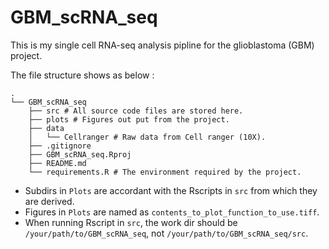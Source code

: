 # GBM_scRNA_seq

This is my single cell RNA-seq analysis pipline for the glioblastoma (GBM) project.

The file structure shows as below :

```
.
└── GBM_scRNA_seq
    ├── src # All source code files are stored here.
    ├── plots # Figures out put from the project.
    ├── data 
    │   └── Cellranger # Raw data from Cell ranger (10X).
    ├── .gitignore
    ├── GBM_scRNA_seq.Rproj
    ├── README.md
    └── requirements.R # The environment required by the project.
```

- Subdirs in `Plots` are accordant with the Rscripts in `src` from which they are derived.
- Figures in `Plots` are named as `contents_to_plot_function_to_use.tiff`.
- When running Rscript in `src`, the work dir should be `/your/path/to/GBM_scRNA_seq`, 
    not `/your/path/to/GBM_scRNA_seq/src`.